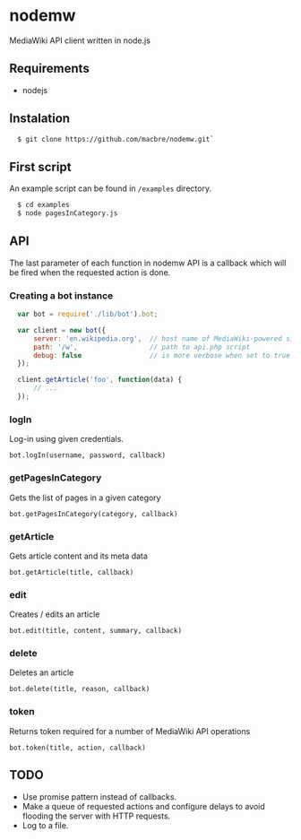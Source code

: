 nodemw
======

MediaWiki API client written in node.js

## Requirements

* nodejs

## Instalation

``` bash
  $ git clone https://github.com/macbre/nodemw.git`
```

## First script

An example script can be found in `/examples` directory.

``` bash
  $ cd examples
  $ node pagesInCategory.js
```

## API

The last parameter of each function in nodemw API is a callback which will be fired
when the requested action is done.

### Creating a bot instance

``` js
  var bot = require('./lib/bot').bot;

  var client = new bot({
      server: 'en.wikipedia.org',  // host name of MediaWiki-powered site
      path: '/w',                  // path to api.php script
      debug: false                 // is more verbose when set to true
  });

  client.getArticle('foo', function(data) {
      // ...
  });
```

### logIn

Log-in using given credentials.

`bot.logIn(username, password, callback)`

### getPagesInCategory

Gets the list of pages in a given category

`bot.getPagesInCategory(category, callback)`

### getArticle

Gets article content and its meta data

`bot.getArticle(title, callback)`

### edit

Creates / edits an article

`bot.edit(title, content, summary, callback)`

### delete

Deletes an article

`bot.delete(title, reason, callback)`

### token

Returns token required for a number of MediaWiki API operations

`bot.token(title, action, callback)`


## TODO

* Use promise pattern instead of callbacks.
* Make a queue of requested actions and configure delays to avoid flooding the server with HTTP requests.
* Log to a file.
